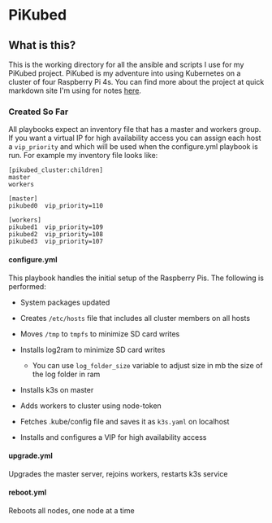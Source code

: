 # PiKubed

## What is this?

This is the working directory for all the ansible and scripts I use for my PiKubed project. PiKubed is my adventure into using Kubernetes on a cluster of four Raspberry Pi 4s. You can find more about the project at quick markdown site I'm using for notes [here](https://pikubed.com).

### Created So Far

All playbooks expect an inventory file that has a master and workers group. If you want a virtual IP for high availability access you can assign each host a `vip_priority` and which will be used when the configure.yml playbook is run. For example my inventory file looks like:

```tsx
[pikubed_cluster:children]
master
workers

[master]
pikubed0  vip_priority=110

[workers]
pikubed1  vip_priority=109
pikubed2  vip_priority=108
pikubed3  vip_priority=107
```

#### configure.yml

This playbook handles the initial setup of the Raspberry Pis. The following is performed:

- System packages updated

- Creates `/etc/hosts` file that includes all cluster members on all hosts

- Moves `/tmp` to `tmpfs` to minimize SD card writes

- Installs log2ram to minimize SD card writes
  
  - You can use `log_folder_size` variable to adjust size in mb the size of the log folder in ram

- Installs k3s on master

- Adds workers to cluster using node-token

- Fetches .kube/config file and saves it as `k3s.yaml` on localhost

- Installs and configures a VIP for high availability access

#### upgrade.yml

Upgrades the master server, rejoins workers, restarts k3s service

#### reboot.yml

Reboots all nodes, one node at a time
